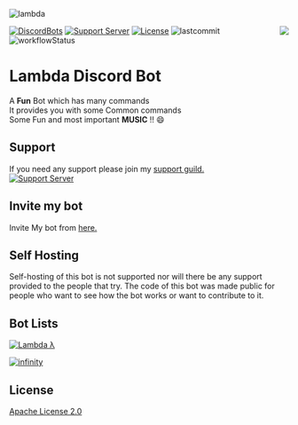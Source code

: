 ![lambda](https://media.discordapp.net/attachments/796474694861455430/796802868689502288/lambda.png)
<div>
    <img src="https://images-ext-1.discordapp.net/external/knTQpddk8nbTGs-Q_6DMpuuhprgiN_3t4WSv_koPkdk/https/cdn.discordapp.com/avatars/752052866809593906/5df22ca80c3136b59a962ae0d4d36b33.png" align="right"/>
</div>

[![DiscordBots][dbl]][dblLink] [![Support Server][chat]][server] [![License](https://img.shields.io/badge/License-Apache%202.0-blue.svg)](https://opensource.org/licenses/Apache-2.0) ![lastcommit] ![workflowStatus]  
# Lambda Discord Bot
A **Fun** Bot which has many commands<br/>
It provides you with some Common commands<br/>
Some Fun and most important **MUSIC** !! 😄

## Support
If you need any support please join my [support guild.][server] <br/>
[![Support Server][banner]][server]


## Invite my bot
Invite My bot from [here.][invitelink] 

## Self Hosting
Self-hosting of this bot is not supported nor will there be any support provided to the people that try. 
The code of this bot was made public for people who want to see how the bot works or want to contribute to it.

## Bot Lists 
<a href="https://top.gg/bot/752052866809593906"><img src="https://top.gg/api/widget/752052866809593906.svg" alt="Lambda λ" /></a> 
<br>

[![infinity]][infinityLink]
<br>

## License
[Apache License 2.0](http://www.apache.org/licenses/LICENSE-2.0)

[server]: https://discord.com/invite/XCNehWVrH7
[chat]: https://discord.com/api/guilds/755433534495391805/embed.png?style=shield
[banner]: https://invidget.switchblade.xyz/XCNehWVrH7
[image]: https://cdn.discordapp.com/avatars/752052866809593906/dfb1b8e77716930909f756f2a757f4c4.png
[invitelink]:https://top.gg/bot/752052866809593906/invite

[lastcommit]:https://img.shields.io/github/last-commit/Zone-Infinity/LambdaDiscordBot
[dbl]:https://discordbots.org/api/widget/status/752052866809593906.png
[dblLink]:https://discordbots.org/bot/752052866809593906
[workflowStatus]:https://img.shields.io/github/workflow/status/Zone-Infinity/LambdaDiscordBot/Java%20CI%20with%20Maven?event=push

[infinity]: https://infinitybots.xyz/bots/752052866809593906/widget?size=small
[infinityLink]: https://infinitybots.xyz/bots/752052866809593906
